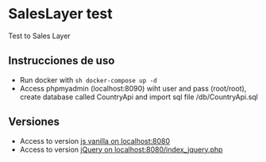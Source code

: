 # SalesLayer test

Test to Sales Layer

## Instrucciones de uso

- Run docker with ```sh docker-compose up -d```
- Access phpmyadmin (localhost:8090) wiht user and pass (root/root), create database called CountryApi and import sql file /db/CountryApi.sql

## Versiones

- Access to version [js vanilla on localhost:8080](http://localhost:8080/index.php)
- Access to version [jQuery on localhost:8080/index_jquery.php](http://localhost:8080/index_jquery.php)